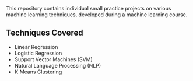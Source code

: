 This repository contains individual small practice projects on various machine learning techniques, developed during a machine learning course.

## Techniques Covered
* Linear Regression
* Logistic Regression
* Support Vector Machines (SVM)
* Natural Language Processing (NLP)
* K Means Clustering
